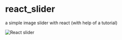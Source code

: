 # react_slider
a simple image slider with react (with help of a tutorial)

![React slider](https://docs.google.com/uc?export=download&id=15Q9FutbAMbwxTmBlbMg3GmOIGL1FEqcM)
